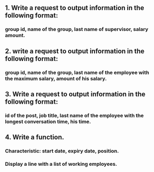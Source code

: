 ## 1. Write a request to output information in the following format:
### group id, name of the group, last name of supervisor, salary amount.

## 2. write a request to output information in the following format:
### group id, name of the group, last name of the employee with the maximum salary, amount of his salary.

## 3. Write a request to output information in the following format:
### id of the post, job title, last name of the employee with the longest conversation time, his time.

## 4. Write a function.
### Characteristic: start date, expiry date, position.
### Display a line with a list of working employees.
